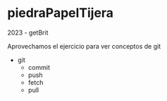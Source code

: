 # piedraPapelTijera

2023 - getBrit

Aprovechamos el ejercicio para ver conceptos de git

- git
    - commit
    - push
    - fetch
    - pull
